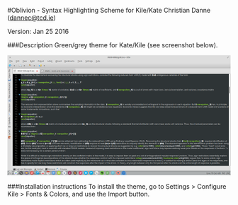 #Oblivion - Syntax Highlighting Scheme for Kile/Kate 
Christian Danne (dannec@tcd.ie)  

Version: Jan 25 2016  

###Description
Green/grey theme for Kate/Kile (see screenshot below). 

![Screenshot](screenshot.png "Screenshot")

###Installation instructions
To install the theme, go to Settings > Configure Kile > Fonts & Colors, and use the Import button. 

  

 
 

 
 


 


   
    